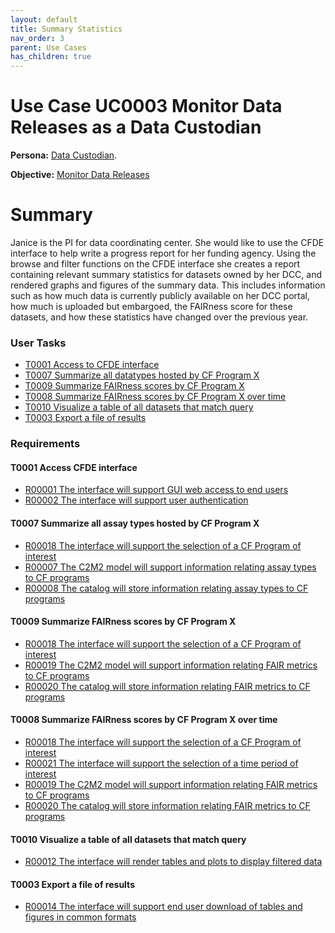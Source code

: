 ```yaml
---
layout: default
title: Summary Statistics
nav_order: 3
parent: Use Cases
has_children: true
---
```

# Use Case UC0003 Monitor Data Releases as a Data Custodian

**Persona:** [Data Custodian](../personas/data-custodian).

**Objective:** [Monitor Data Releases](../objectives/single-dcc-release)

# Summary

Janice is the PI for data coordinating center. She would like
to use the CFDE interface to help write a progress report for her funding agency.
Using the browse and filter functions on the CFDE interface she creates a report
containing relevant summary statistics for datasets owned by her DCC, and
rendered graphs and figures of the summary data. This includes information such
as how much data is currently publicly available on her DCC portal, how much is
uploaded but embargoed, the FAIRness score for these datasets, and how these
statistics have changed over the previous year.

### User Tasks

-   [T0001 Access to CFDE interface](#access-cfde-interface)
-   [T0007 Summarize all datatypes hosted by CF Program X](#summarize-all-datatypes-hosted-by-cf-program-x)
-   [T0009 Summarize FAIRness scores by CF Program X](#summarize-fairness-scores-by-cf-program-x)
-   [T0008 Summarize FAIRness scores by CF Program X over time](#summarize-fairness-scores-by-cf-program-x-over-time)
-   [T0010 Visualize a table of all datasets that match query](#visualize-a-table-of-all-datasets-that-match-query)
-   [T0003 Export a file of results](#export-a-file-of-results)

### Requirements

#### T0001 Access CFDE interface

-   [R00001 The interface will support GUI web access to end users](../requirements/r00001-the-interface-will-support-gui-web-access-to-end-users.md)
-   [R00002 The interface will support user authentication](../requirements/r00002-the-interface-will-support-user-authentication.md)

#### T0007 Summarize all assay types hosted by CF Program X

-   [R00018 The interface will support the selection of a CF Program of interest](../requirements/r00018-the-interface-will-support-the-selection-of-a-cf-program-of-interest.md)
-   [R00007 The C2M2 model will support information relating assay types to CF programs](../requirements/r00007-the-c2m2-model-will-support-information-relating-assay-types-to-cf-programs.md)
-   [R00008 The catalog will store information relating assay types to CF programs](../requirements/r00008-the-catalog-will-store-information-relating-assay-types-to-cf-programs.md)


#### T0009 Summarize FAIRness scores by CF Program X

-   [R00018 The interface will support the selection of a CF Program of interest](../requirements/r00018-the-interface-will-support-the-selection-of-a-cf-program-of-interest.md)
-   [R00019 The C2M2 model will support information relating FAIR metrics to CF programs](../requirements/r00019-the-c2m2-model-will-support-information-relating-fair-metrics-to-cf-programs.md)
-   [R00020 The catalog will store information relating FAIR metrics to CF programs](../requirements/r00020-the-catalog-will-store-information-relating-fair-metrics-to-cf-programs.md)


#### T0008 Summarize FAIRness scores by CF Program X over time

-   [R00018 The interface will support the selection of a CF Program of interest](../requirements/r00018-the-interface-will-support-the-selection-of-a-cf-program-of-interest.md)
-   [R00021 The interface will support the selection of a time period of interest](../requirements/r00021-the-interface-will-support-the-selection-of-a-time-period-of-interest.md)
-   [R00019 The C2M2 model will support information relating FAIR metrics to CF programs](../requirements/r00019-the-c2m2-model-will-support-information-relating-fair-metrics-to-cf-programs.md)
-   [R00020 The catalog will store information relating FAIR metrics to CF programs](../requirements/r00020-the-catalog-will-store-information-relating-fair-metrics-to-cf-programs.md)

#### T0010 Visualize a table of all datasets that match query

-   [R00012 The interface will render tables and plots to display filtered data](../requirements/r00012-the-interface-will-render-tables-and-plots-to-display-filtered-data.md)

#### T0003 Export a file of results

-   [R00014 The interface will support end user download of tables and figures in common formats](../requirements/r00014-the-interface-will-support-end-user-download-of-tables-and-figures-in-common-formats.md)

